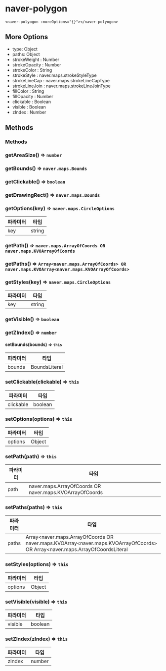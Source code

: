 # naver-polygon
```vue
<naver-polyogon :moreOptions="{}"></naver-polyogon>
```
## More Options
* type: Object
* paths: Object
* strokeWeight : Number
* strokeOpacity : Number
* strokeColor : String
* strokeStyle : naver.maps.strokeStyleType
* strokeLineCap : naver.maps.strokeLineCapType
* strokeLineJoin : naver.maps.strokeLineJoinType
* fillColor : String
* fillOpacity : Number
* clickable : Boolean
* visible : Boolean
* zIndex : Number
## Methods

### Methods
### getAreaSize() ⇒ <code>number</code>
### getBounds() ⇒ <code>naver.maps.Bounds</code>
### getClickable() ⇒ <code>boolean</code>
### getDrawingRect() ⇒ <code>naver.maps.Bounds</code>
### getOptions(key) ⇒ <code>naver.maps.CircleOptions</code>
| 파라미터 | 타입 |
| --- | --- |
| key | string |  
### getPath() ⇒ <code>naver.maps.ArrayOfCoords OR naver.maps.KVOArrayOfCoords</code>
### getPaths() ⇒ <code>Array<naver.maps.ArrayOfCoords> OR naver.maps.KVOArray<naver.maps.KVOArrayOfCoords></code>
### getStyles(key) ⇒ <code>naver.maps.CircleOptions</code>
| 파라미터 | 타입 |
| --- | --- |
| key | string | 
### getVisible() ⇒ <code>boolean</code>
### getZIndex() ⇒ <code>number</code>
#### setBounds(bounds)  => <code>this</code>

| 파라미터 | 타입 |
| --- | --- |
| bounds | BoundsLiteral |
### setClickable(clickable) ⇒ <code>this</code>

| 파라미터 | 타입 |
| --- | --- |
| clickable | boolean |
### setOptions(options) ⇒ <code>this</code>

| 파라미터 | 타입 |
| --- | --- |
| options | Object |
### setPath(path) ⇒ <code>this</code>

| 파라미터 | 타입 |
| --- | --- |
| path | naver.maps.ArrayOfCoords OR naver.maps.KVOArrayOfCoords |
### setPaths(paths) ⇒ <code>this</code>

| 파라미터 | 타입 |
| --- | --- |
| paths | Array<naver.maps.ArrayOfCoords OR naver.maps.KVOArray<naver.maps.KVOArrayOfCoords> OR Array<naver.maps.ArrayOfCoordsLiteral |
### setStyles(options) ⇒ <code>this</code>

| 파라미터 | 타입 |
| --- | --- |
| options | Object | 
### setVisible(visible) ⇒ <code>this</code>

| 파라미터 | 타입 |
| --- | --- |
| visible | boolean |
### setZIndex(zIndex) ⇒ <code>this</code>

| 파라미터 | 타입 |
| --- | --- |
| zIndex | number | 

